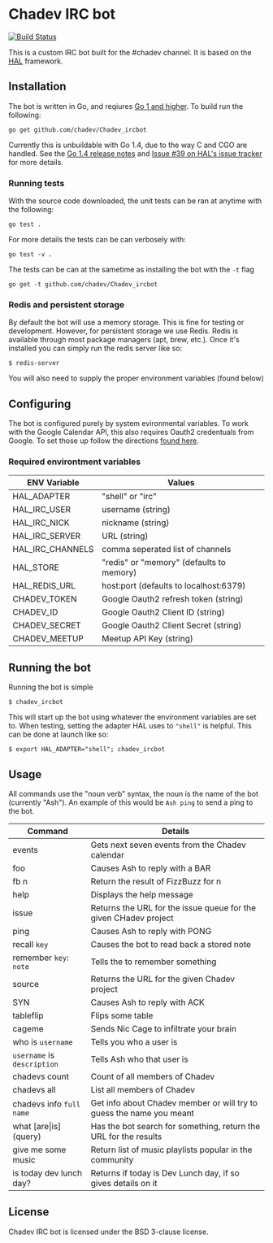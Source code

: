 # Chadev IRC bot
[![Build Status](https://travis-ci.org/chadev/Chadev_ircbot.svg)](https://travis-ci.org/chadev/Chadev_ircbot)

This is a custom IRC bot built for the #chadev channel.  It is based on the [HAL](https://github.com/danryan/hal) framework.

## Installation

The bot is written in Go, and reqiures [Go 1 and higher](http://golang.org/doc/install).  To build run the following:

    go get github.com/chadev/Chadev_ircbot

Currently this is unbuildable with Go 1.4, due to the way C and CGO are handled.  See the [Go 1.4 release notes](http://golang.org/doc/go1.4#swig) and [Issue #39 on HAL's issue tracker](https://github.com/danryan/hal/issues/39) for more details.

### Running tests

With the source code downloaded, the unit tests can be ran at anytime with the following:

    go test .

For more details the tests can be can verbosely with:

    go test -v .

The tests can be can at the sametime as installing the bot with the ```-t``` flag

    go get -t github.com/chadev/Chadev_ircbot

### Redis and persistent storage

By default the bot will use a memory storage.  This is fine for testing or development.
However, for persistent storage we use Redis.  Redis is available through most
package managers (apt, brew, etc.).  Once it's installed you can simply run the
redis server like so:

    $ redis-server

You will also need to supply the proper environment variables (found below)

## Configuring

The bot is configured purely by system evironmental variables.  To work with the Google Calendar API, this also requires Oauth2 credentuals from Google. To set those up follow the directions [found here](https://developers.google.com/accounts/docs/OAuth2ForDevices).

### Required environtment variables

ENV Variable | Values
-------------|-------
HAL\_ADAPTER | "shell" or "irc"
HAL\_IRC\_USER | username (string)
HAL\_IRC\_NICK | nickname (string)
HAL\_IRC\_SERVER | URL (string)
HAL\_IRC\_CHANNELS | comma seperated list of channels
HAL\_STORE | "redis" or "memory" (defaults to memory)
HAL\_REDIS\_URL | host:port (defaults to localhost:6379)
CHADEV\_TOKEN | Google Oauth2 refresh token (string)
CHADEV\_ID | Google Oauth2 Client ID (string)
CHADEV\_SECRET | Google Oauth2 Client Secret (string)
CHADEV\_MEETUP | Meetup API Key (string)

## Running the bot

Running the bot is simple

    $ chadev_ircbot

This will start up the bot using whatever the environment variables are set to.  When testing, setting the adapter HAL uses to `"shell"` is helpful. This can be done at launch like so:

    $ export HAL_ADAPTER="shell"; chadev_ircbot

## Usage

All commands use the "noun verb" syntax, the noun is the name of the bot (currently "Ash").  An example of this would be ```Ash ping``` to send a ping to the bot.

Command | Details
--------|---------
events | Gets next seven events from the Chadev calendar
foo    | Causes Ash to reply with a BAR
fb n   | Return the result of FizzBuzz for n
help   | Displays the help message
issue  | Returns the URL for the issue queue for the given CHadev project
ping   | Causes Ash to reply with PONG
recall `key` | Causes the bot to read back a stored note
remember `key`: `note` | Tells the to remember something
source | Returns the URL for the given Chadev project
SYN    | Causes Ash to reply with ACK
tableflip | Flips some table
cageme | Sends Nic Cage to infiltrate your brain
who is `username` | Tells you who a user is
`username` is `description` | Tells Ash who that user is
chadevs count | Count of all members of Chadev
chadevs all | List all members of Chadev
chadevs info `full name` | Get info about Chadev member or will try to guess the name you meant
what \[are\|is\] (query) | Has the bot search for something, return the URL for the results
give me some music | Return list of music playlists popular in the community
is today dev lunch day? | Returns if today is Dev Lunch day, if so gives details on it

## License

Chadev IRC bot is licensed under the BSD 3-clause license.

